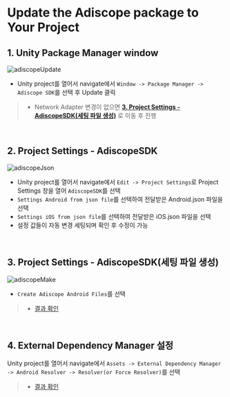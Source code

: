 # Update the Adiscope package to Your Project

## 1. Unity Package Manager window
![adiscopeUpdate](https://github.com/adiscope/Adiscope-Unity-UPM/assets/60415962/cbd17d5e-ada5-4b28-9165-ed167b5cf98b)   
- Unity project를 열어서 navigate에서 `Window -> Package Manager -> Adiscope SDK`를 선택 후 Update 클릭
> - Network Adapter 변경이 없으면 [**3. Project Settings - AdiscopeSDK(세팅 파일 생성)**](#3-project-settings---adiscopesdk%EC%84%B8%ED%8C%85-%ED%8C%8C%EC%9D%BC-%EC%83%9D%EC%84%B1) 로 이동 후 진행
<br/>

## 2. Project Settings - AdiscopeSDK
![adiscopeJson](https://github.com/adiscope/Adiscope-Unity-UPM/assets/60415962/c45205bb-7533-4087-976a-ff228688f6eb)   
- Unity project를 열어서 navigate에서 `Edit -> Project Settings`로 Project Settings 창을 열어 `AdiscopeSDK`를 선택   
- `Settings Android from json file`를 선택하여 전달받은 Android.json 파일을 선택   
- `Settings iOS from json file`를 선택하여 전달받은 iOS.json 파일을 선택   
- 설정 값들이 자동 변경 세팅되며 확인 후 수정이 가능
<br/>

## 3. Project Settings - AdiscopeSDK(세팅 파일 생성)
![adiscopeMake](https://github.com/adiscope/Adiscope-Unity-UPM/assets/60415962/c000f8f1-5c9c-4730-94d1-86e0778faa5c)
- `Create Adiscope Android Files`를 선택   
> - [결과 확인](../docs/upm_result.md#3-project-settings---adiscopesdk)
<br/>

## 4. External Dependency Manager 설정
Unity project를 열어서 navigate에서 `Assets -> External Dependency Manager -> Android Resolver -> Resolver(or Force Resolver)`를 선택   
> - [결과 확인](../docs/upm_result.md#4-external-dependency-manager-%EC%84%A4%EC%A0%95)
